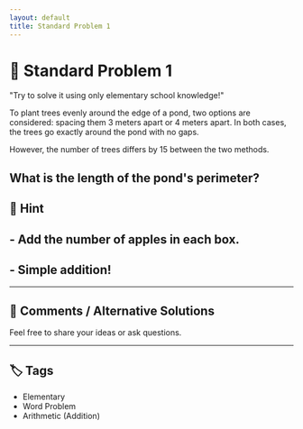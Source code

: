 ```yaml
---
layout: default
title: Standard Problem 1 
---
```


# 🧮 Standard Problem 1 

"Try to solve it using only elementary school knowledge!"

To plant trees evenly around the edge of a pond, two options are considered: spacing them 3 meters apart or 4 meters apart.
In both cases, the trees go exactly around the pond with no gaps.

However, the number of trees differs by 15 between the two methods.

What is the length of the pond's perimeter?
---

## 📝 Hint

## - Add the number of apples in each box.
## - Simple addition!

---

## 💬 Comments / Alternative Solutions

Feel free to share your ideas or ask questions.

---

## 🏷 Tags

- Elementary 
- Word Problem  
- Arithmetic (Addition)
